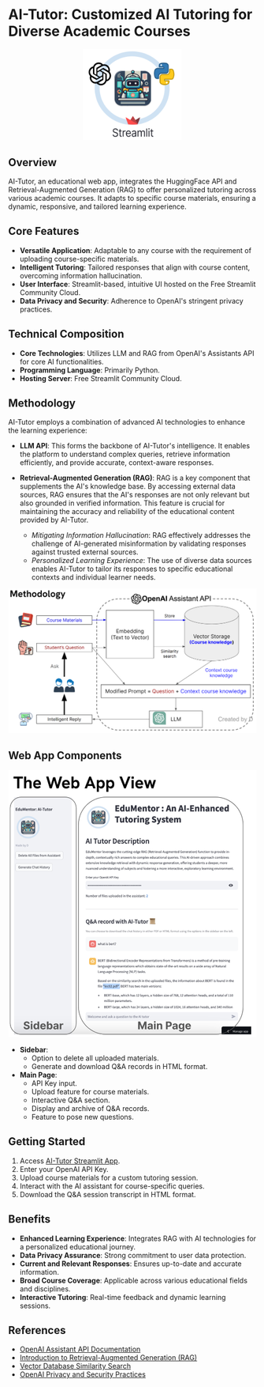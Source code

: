 # AI-Tutor: Customized AI Tutoring for Diverse Academic Courses

<div align="center">
    <img src="sb_logo.png" alt="AI_Tutor" width="200"/>
</div>

## Overview
AI-Tutor, an educational web app, integrates the HuggingFace API and Retrieval-Augmented Generation (RAG) to offer personalized tutoring across various academic courses. It adapts to specific course materials, ensuring a dynamic, responsive, and tailored learning experience.

## Core Features
- **Versatile Application**: Adaptable to any course with the requirement of uploading course-specific materials.
- **Intelligent Tutoring**: Tailored responses that align with course content, overcoming information hallucination.
- **User Interface**: Streamlit-based, intuitive UI hosted on the Free Streamlit Community Cloud.
- **Data Privacy and Security**: Adherence to OpenAI's stringent privacy practices.

## Technical Composition
- **Core Technologies**: Utilizes LLM and RAG from OpenAI's Assistants API for core AI functionalities.
- **Programming Language**: Primarily Python.
- **Hosting Server**: Free Streamlit Community Cloud.

## Methodology
AI-Tutor employs a combination of advanced AI technologies to enhance the learning experience:

- **LLM API**: This forms the backbone of AI-Tutor's intelligence. It enables the platform to understand complex queries, retrieve information efficiently, and provide accurate, context-aware responses.

- **Retrieval-Augmented Generation (RAG)**: RAG is a key component that supplements the AI's knowledge base. By accessing external data sources, RAG ensures that the AI's responses are not only relevant but also grounded in verified information. This feature is crucial for maintaining the accuracy and reliability of the educational content provided by AI-Tutor.

  - *Mitigating Information Hallucination*: RAG effectively addresses the challenge of AI-generated misinformation by validating responses against trusted external sources.
  - *Personalized Learning Experience*: The use of diverse data sources enables AI-Tutor to tailor its responses to specific educational contexts and individual learner needs.

![Method](method.png)




## Web App Components
<div align="center">
    <img src="web_app_view.png" alt="AI_Tutor" width="700"/>
</div>

- **Sidebar**: 
  - Option to delete all uploaded materials.
  - Generate and download Q&A records in HTML format.
- **Main Page**: 
  - API Key input.
  - Upload feature for course materials.
  - Interactive Q&A section.
  - Display and archive of Q&A records.
  - Feature to pose new questions.

## Getting Started
1. Access [AI-Tutor Streamlit App](https://aitutor-gawywv3h6qfwzzvikfzkpl.streamlit.app/).
2. Enter your OpenAI API Key.
3. Upload course materials for a custom tutoring session.
4. Interact with the AI assistant for course-specific queries.
5. Download the Q&A session transcript in HTML format.

## Benefits
- **Enhanced Learning Experience**: Integrates RAG with AI technologies for a personalized educational journey.
- **Data Privacy Assurance**: Strong commitment to user data protection.
- **Current and Relevant Responses**: Ensures up-to-date and accurate information.
- **Broad Course Coverage**: Applicable across various educational fields and disciplines.
- **Interactive Tutoring**: Real-time feedback and dynamic learning sessions.

## References
- [OpenAI Assistant API Documentation](https://platform.openai.com/docs/guides/assistants)
- [Introduction to Retrieval-Augmented Generation (RAG)](https://www.datastax.com/blog/2020/10/introducing-retrieval-augmented-generation-rag)
- [Vector Database Similarity Search](https://www.infoworld.com/article/3634357/what-is-vector-search-better-search-through-ai.html)
- [OpenAI Privacy and Security Practices](https://openai.com/security)
